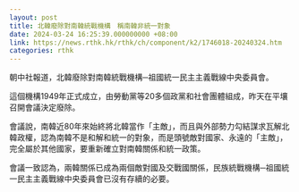 ```yaml
---
layout: post
title: 北韓廢除對南韓統戰機構　稱南韓非統一對象
date: 2024-03-24 16:25:39.000000000 +08:00
link: https://news.rthk.hk/rthk/ch/component/k2/1746018-20240324.htm
categories: rthk
---
```


朝中社報道，北韓廢除對南韓統戰機構─祖國統一民主主義戰線中央委員會。

這個機構1949年正式成立，由勞動黨等20多個政黨和社會團體組成，昨天在平壤召開會議決定廢除。

會議說，南韓近80年來始終將北韓當作「主敵」，而且與外部勢力勾結謀求瓦解北韓政權，認為南韓不是和解和統一的對象，而是頭號敵對國家、永遠的「主敵」，完全屬於其他國家，要重新確立對南韓關係和統一政策。

會議一致認為，兩韓關係已成為兩個敵對國及交戰國關係，民族統戰機構─祖國統一民主主義戰線中央委員會已沒有存續的必要。
